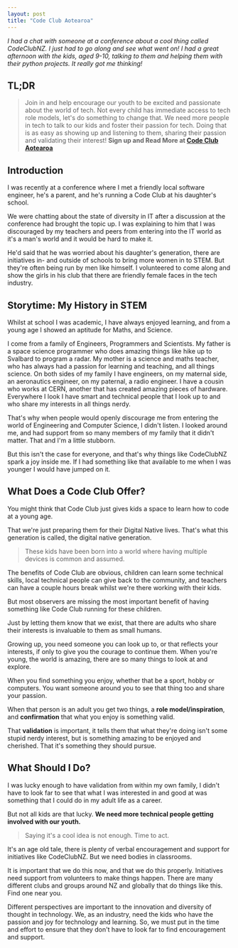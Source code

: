 ```yaml
---
layout: post
title: "Code Club Aotearoa"
---
```


_I had a chat with someone at a conference about a cool thing called CodeClubNZ. I just had to go along and see what went on! I had a great afternoon with the kids, aged 9-10, talking to them and helping them with their python projects. It really got me thinking!_

## TL;DR

>Join in and help encourage our youth to be excited and passionate about the world of tech. Not every child has immediate access to tech role models, let's do something to change that. 
>We need more people in tech to talk to our kids and foster their passion for tech. Doing that is as easy as showing up and listening to them, sharing their passion and validating their interest!
**Sign up and Read More at [Code Club Aotearoa](https://codeclub.nz/)**

## Introduction

I was recently at a conference where I met a friendly local software engineer, he's a parent, and he's running a Code Club at his daughter's school.

We were chatting about the state of diversity in IT after a discussion at the conference had brought the topic up. I was explaining to him that I was discouraged by my teachers and peers from entering into the IT world as it's a man's world and it would be hard to make it. 

He'd said that he was worried about his daughter's generation, there are initiatives in- and outside of schools to bring more women in to STEM. 
But they're often being run by men like himself. I volunteered to come along and show the girls in his club that there are friendly female faces in the tech industry. 

## Storytime: My History in STEM

Whilst at school I was academic, I have always enjoyed learning, and from a young age I showed an aptitude for Maths, and Science. 

I come from a family of Engineers, Programmers and Scientists. My father is a space science programmer who does amazing things like hike up to Svalbard to program a radar. My mother is a science and maths teacher, who has always had a passion for learning and teaching, and all things science. On both sides of my family I have engineers, on my maternal side, an aeronautics engineer, on my paternal, a radio engineer. I have a cousin who works at CERN, another that has created amazing pieces of hardware. 
Everywhere I look I have smart and technical people that I look up to and who share my interests in all things nerdy. 

That's why when people would openly discourage me from entering the world of Engineering and Computer Science, I didn't listen. I looked around me, and had support from so many members of my family that it didn't matter. 
That and I'm a little stubborn. 

But this isn't the case for everyone, and that's why things like CodeClubNZ spark a joy inside me. If I had something like that available to me when I was younger I would have jumped on it. 

## What Does a Code Club Offer?

You might think that Code Club just gives kids a space to learn how to code at a young age. 

That we're just preparing them for their Digital Native lives. That's what this generation is called, the digital native generation. 

>These kids have been born into a world where having multiple devices is common and assumed. 

The benefits of Code Club are obvious, children can learn some technical skills, local technical people can give back to the community, and teachers can have a couple hours break whilst we're there working with their kids. 

But most observers are missing the most important benefit of having something like Code Club running for these children. 

Just by letting them know that we exist, that there are adults who share their interests is invaluable to them as small humans. 

Growing up, you need someone you can look up to, or that reflects your interests, if only to give you the courage to continue them. When you're young, the world is amazing, there are so many things to look at and explore. 

When you find something you enjoy, whether that be a sport, hobby or computers. You want someone around you to see that thing too and share your passion. 

When that person is an adult you get two things, a **role model/inspiration**, and **confirmation** that what you enjoy is something valid. 

That **validation** is important, it tells them that what they're doing isn't some stupid nerdy interest, but is something amazing to be enjoyed and cherished. That it's something they should pursue. 

## What Should I Do?

I was lucky enough to have validation from within my own family, I didn't have to look far to see that what I was interested in and good at was something that I could do in my adult life as a career. 

But not all kids are that lucky. **We need more technical people getting involved with our youth.**

> Saying it's a cool idea is not enough. Time to act.

It's an age old tale, there is plenty of verbal encouragement and support for initiatives like CodeClubNZ. But we need bodies in classrooms. 

It is important that we do this now, and that we do this properly. 
Initiatives need support from volunteers to make things happen. There are many different clubs and groups around NZ and globally that do things like this. Find one near you.

Different perspectives are important to the innovation and diversity of thought in technology. We, as an industry, need the kids who have the passion and joy for technology and learning. So, we must put in the time and effort to ensure that they don't have to look far to find encouragement and support. 

